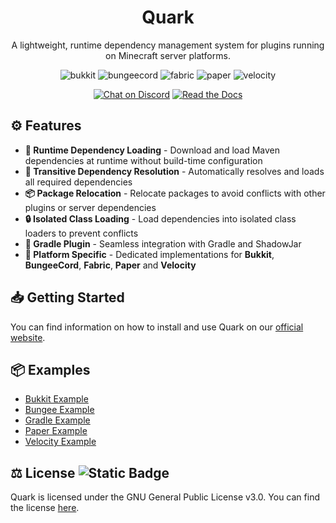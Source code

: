 <div align="center">

# Quark
A lightweight, runtime dependency management system for plugins running on Minecraft server platforms.

![bukkit](https://cdn.jsdelivr.net/npm/@intergrav/devins-badges@3/assets/cozy/supported/bukkit_vector.svg)
![bungeecord](https://cdn.jsdelivr.net/npm/@intergrav/devins-badges@3/assets/cozy/supported/bungeecord_vector.svg)
![fabric](https://cdn.jsdelivr.net/npm/@intergrav/devins-badges@3/assets/cozy/supported/fabric_vector.svg)
![paper](https://cdn.jsdelivr.net/npm/@intergrav/devins-badges@3/assets/cozy/supported/paper_vector.svg)
![velocity](https://cdn.jsdelivr.net/npm/@intergrav/devins-badges@3/assets/cozy/supported/velocity_vector.svg)

[![Chat on Discord](https://cdn.jsdelivr.net/npm/@intergrav/devins-badges@3/assets/cozy/social/discord-plural_vector.svg)](https://discord.gg/qNyybSSPm5)
[![Read the Docs](https://cdn.jsdelivr.net/npm/@intergrav/devins-badges@3/assets/cozy/documentation/generic_vector.svg)](https://bxteam.org/docs/quark)

</div>

## ⚙️ Features

- **🚀 Runtime Dependency Loading** - Download and load Maven dependencies at runtime without build-time configuration
- **🔄 Transitive Dependency Resolution** - Automatically resolves and loads all required dependencies
- **📦 Package Relocation** - Relocate packages to avoid conflicts with other plugins or server dependencies
- **🔒 Isolated Class Loading** - Load dependencies into isolated class loaders to prevent conflicts
- **🐘 Gradle Plugin** - Seamless integration with Gradle and ShadowJar
- **🎯 Platform Specific** - Dedicated implementations for **Bukkit**, **BungeeCord**, **Fabric**, **Paper**  and **Velocity**

## 📥 Getting Started

You can find information on how to install and use Quark on our [official website](https://bxteam.org/docs/quark/usage/installing).

## 📦 Examples
- [Bukkit Example](https://github.com/BX-Team/Quark/tree/master/examples/bukkit)
- [Bungee Example](https://github.com/BX-Team/Quark/tree/master/examples/bungee)
- [Gradle Example](https://github.com/BX-Team/Quark/tree/master/examples/gradle)
- [Paper Example](https://github.com/BX-Team/Quark/tree/master/examples/paper)
- [Velocity Example](https://github.com/BX-Team/Quark/tree/master/examples/velocity)

## ⚖️ License ![Static Badge](https://img.shields.io/badge/license-GPL_3.0-lightgreen)

Quark is licensed under the GNU General Public License v3.0. You can find the license [here](LICENSE).
